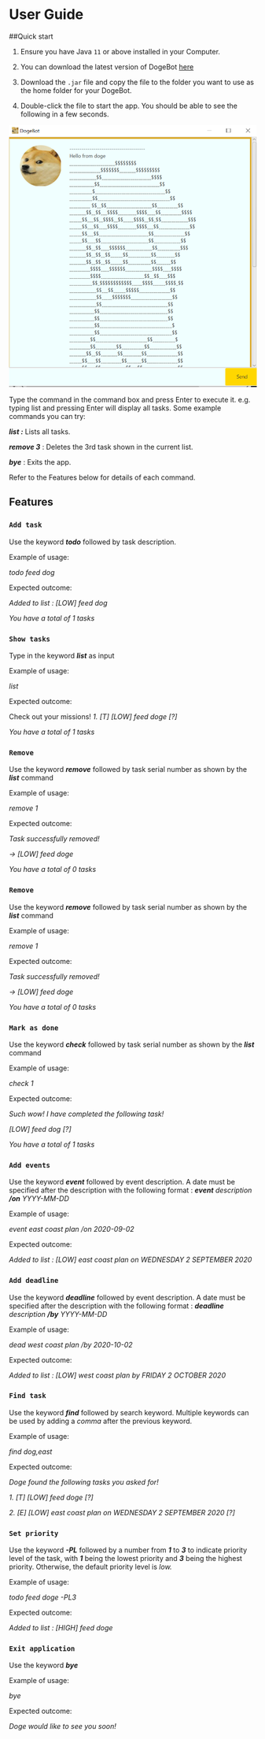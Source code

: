 # User Guide


##Quick start

1. Ensure you have Java `11` or above installed in your Computer.

2. You can download the latest version of DogeBot [here](https://github.com/davidcaiqifan/ip/releases/tag/Level8)

3. Download the `.jar` file and copy the file to the folder you want to use as the home folder for your DogeBot.

4. Double-click the file to start the app. You should be able to see the following in a few seconds.

![Image of DogeBot](https://github.com/davidcaiqifan/ip/blob/master/docs/Ui.png)

Type the command in the command box and press Enter to execute it. e.g. typing list and pressing Enter will display all tasks.
Some example commands you can try:

_**list :**_ Lists all tasks.

_**remove 3**_ : Deletes the 3rd task shown in the current list.

**_bye_** : Exits the app.

Refer to the Features below for details of each command.
## Features 


### `Add task` 

Use the keyword **_todo_** followed by task description.

Example of usage: 

_todo feed dog_

Expected outcome:

_Added to list : [LOW] feed dog_

_You have a total of 1 tasks_

### `Show tasks` 

Type in the keyword **_list_** as input

Example of usage: 

_list_

Expected outcome:

Check out your missions!
_1.  [T] [LOW] feed doge [?]_

_You have a total of 1 tasks_

### `Remove` 

Use the keyword **_remove_** followed by task serial number as
shown by the **_list_** command

Example of usage: 

_remove 1_

Expected outcome:

_Task successfully removed!_

_-> [LOW] feed doge_

_You have a total of 0 tasks_

### `Remove` 

Use the keyword **_remove_** followed by task serial number as
shown by the **_list_** command

Example of usage: 

_remove 1_

Expected outcome:

_Task successfully removed!_

_-> [LOW] feed doge_

_You have a total of 0 tasks_

### `Mark as done` 

Use the keyword **_check_** followed by task serial number as
shown by the **_list_** command

Example of usage: 

_check 1_

Expected outcome:

_Such wow! I have completed the following task!_

_[LOW] feed dog [?]_

_You have a total of 1 tasks_

### `Add events` 

Use the keyword **_event_** followed by event description.
A date must be specified after the description with the
following format : **_event_** _description_ **_/on_** _YYYY-MM-DD_

Example of usage: 

_event east coast plan /on 2020-09-02_

Expected outcome:

_Added to list : [LOW] east coast plan on WEDNESDAY 2 SEPTEMBER 2020_

### `Add deadline` 

Use the keyword **_deadline_** followed by event description.
A date must be specified after the description with the
following format : **_deadline_** _description_ **_/by_** _YYYY-MM-DD_

Example of usage: 

_dead west coast plan /by 2020-10-02_

Expected outcome:

_Added to list : [LOW] west coast plan by FRIDAY 2 OCTOBER 2020_

### `Find task` 

Use the keyword **_find_** followed by search keyword.
Multiple keywords can be used by adding a _comma_ after the previous keyword.

Example of usage: 

_find dog,east_

Expected outcome:

_Doge found the following tasks you asked for!_

 _1.  [T] [LOW] feed doge [?]_
 
 _2.  [E] [LOW] east coast plan on WEDNESDAY 2 SEPTEMBER 2020 [?]_

### `Set priority` 

Use the keyword **_-PL_** followed by a number from _**1**_ to _**3**_ to indicate 
priority level of the task, with _**1**_ being the lowest priority and _**3**_ being the highest priority.
Otherwise, the default priority level is _low._

Example of usage: 

_todo feed doge -PL3_

Expected outcome:

_Added to list : [HIGH] feed doge_ 

### `Exit application` 

Use the keyword **_bye_** 

Example of usage: 

_bye_

Expected outcome:

_Doge would like to see you soon!_ 